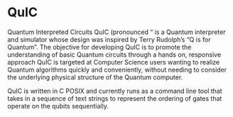 # QuIC
Quantum Interpreted Circuits
QuIC (pronounced “ is a Quantum interpreter and simulator whose design was inspired by Terry Rudolph’s “Q is for Quantum”. The objective for developing
QuIC is to promote the understanding of basic Quantum circuits through a hands on, responsive approach QuIC is targeted at Computer Science users wanting to
realize Quantum algorithms quickly and conveniently, without needing to consider the underlying physical structure of the Quantum computer.

QuIC is written in C POSIX and currently runs as a command line tool that takes in a sequence of text strings to represent the ordering of gates that operate
on the qubits sequentially.
